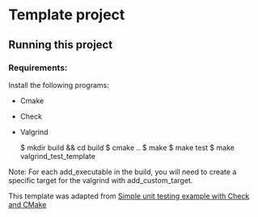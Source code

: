 # Template project

## Running this project

### Requirements:

Install the following programs:

- Cmake
- Check
- Valgrind

    $ mkdir build && cd build
    $ cmake ..
    $ make
    $ make test
    $ make valgrind_test_template

Note: For each add_executable in the build, you will need to create a specific target for the valgrind with add_custom_target.

This template was adapted from [Simple unit testing example with Check and CMake](https://github.com/vndmtrx/check-cmake-example/blob/c62b71f1d93ae2443fc05b814810e5d8c49fc904/README.md)

